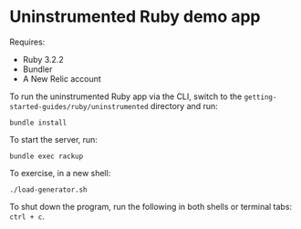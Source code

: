# Uninstrumented Ruby demo app

Requires:

* Ruby 3.2.2
* Bundler
* A New Relic account

To run the uninstrumented Ruby app via the CLI, switch to the `getting-started-guides/ruby/uninstrumented` directory and run:
```shell
bundle install
```

To start the server, run:
```shell
bundle exec rackup
```

To exercise, in a new shell:
```shell
./load-generator.sh
```

To shut down the program, run the following in both shells or terminal tabs: `ctrl + c`.
